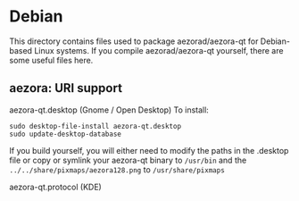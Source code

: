 
Debian
====================
This directory contains files used to package aezorad/aezora-qt
for Debian-based Linux systems. If you compile aezorad/aezora-qt yourself, there are some useful files here.

## aezora: URI support ##


aezora-qt.desktop  (Gnome / Open Desktop)
To install:

	sudo desktop-file-install aezora-qt.desktop
	sudo update-desktop-database

If you build yourself, you will either need to modify the paths in
the .desktop file or copy or symlink your aezora-qt binary to `/usr/bin`
and the `../../share/pixmaps/aezora128.png` to `/usr/share/pixmaps`

aezora-qt.protocol (KDE)

